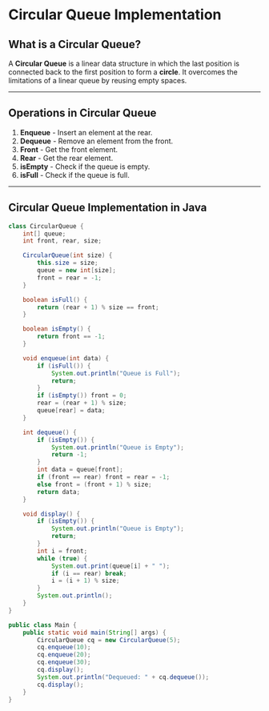 # Circular Queue Implementation

## What is a Circular Queue?
A **Circular Queue** is a linear data structure in which the last position is connected back to the first position to form a **circle**. It overcomes the limitations of a linear queue by reusing empty spaces.

---

## Operations in Circular Queue
1. **Enqueue** - Insert an element at the rear.
2. **Dequeue** - Remove an element from the front.
3. **Front** - Get the front element.
4. **Rear** - Get the rear element.
5. **isEmpty** - Check if the queue is empty.
6. **isFull** - Check if the queue is full.

---

## **Circular Queue Implementation in Java**
```java
class CircularQueue {
    int[] queue;
    int front, rear, size;

    CircularQueue(int size) {
        this.size = size;
        queue = new int[size];
        front = rear = -1;
    }

    boolean isFull() {
        return (rear + 1) % size == front;
    }

    boolean isEmpty() {
        return front == -1;
    }

    void enqueue(int data) {
        if (isFull()) {
            System.out.println("Queue is Full");
            return;
        }
        if (isEmpty()) front = 0;
        rear = (rear + 1) % size;
        queue[rear] = data;
    }

    int dequeue() {
        if (isEmpty()) {
            System.out.println("Queue is Empty");
            return -1;
        }
        int data = queue[front];
        if (front == rear) front = rear = -1;
        else front = (front + 1) % size;
        return data;
    }

    void display() {
        if (isEmpty()) {
            System.out.println("Queue is Empty");
            return;
        }
        int i = front;
        while (true) {
            System.out.print(queue[i] + " ");
            if (i == rear) break;
            i = (i + 1) % size;
        }
        System.out.println();
    }
}

public class Main {
    public static void main(String[] args) {
        CircularQueue cq = new CircularQueue(5);
        cq.enqueue(10);
        cq.enqueue(20);
        cq.enqueue(30);
        cq.display();
        System.out.println("Dequeued: " + cq.dequeue());
        cq.display();
    }
}

